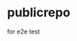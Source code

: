 # publicrepo
for e2e test



























































































































































































































































































































































































































































































































































































































































































































































































































































































































































































































































































































































































































































































































































































































































































































































































































































































































































































































































































































































































































































































































































































































































































































































































































































































































































































































































































































































































































































































































































































































































































































































































































































































































































































































































































































































































































































































































































































































































































































































































































































































































































































































































































































































































































































































































































































































































































